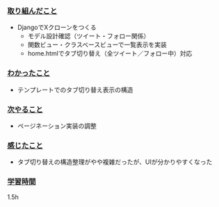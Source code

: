 ### <u>取り組んだこと</u>
- DjangoでXクローンをつくる
    - モデル設計確認（ツイート・フォロー関係）
    - 関数ビュー・クラスベースビューで一覧表示を実装
    - home.htmlでタブ切り替え（全ツイート／フォロー中）対応

### <u>わかったこと</u>
- テンプレートでのタブ切り替え表示の構造

### <u>次やること</u>
- ページネーション実装の調整

### <u>感じたこと</u>
- タブ切り替えの構造整理がやや複雑だったが、UIが分かりやすくなった

### <u>学習時間</u>
1.5h
